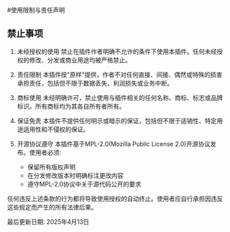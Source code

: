 #使用限制与责任声明

## 禁止事项

1. 未经授权的使用
   禁止在插件作者明确不允许的条件下使用本插件。任何未经授权的修改、分发或商业用途均被严格禁止。

2. 责任限制
   本插件按"原样"提供，作者不对任何直接、间接、偶然或特殊的损害承担责任，包括但不限于数据丢失、利润损失或业务中断。

3. 商标使用
   未经明确许可，禁止使用与插件相关的任何名称、商标、标志或品牌标识。所有商标均为其各自所有者所有。

4. 保证免责
   本插件不提供任何明示或暗示的保证，包括但不限于适销性、特定用途适用性和不侵权的保证。

5. 开源协议遵守
   本插件基于MPL-2.0(Mozilla Public License 2.0)开源协议发布。使用者必须:
   - 保留所有版权声明
   - 在分发修改版本时明确标注更改内容
   - 遵守MPL-2.0协议中关于源代码公开的要求

任何违反上述条款的行为都将导致使用授权的自动终止。使用者应自行承担因违反这些规定而产生的所有法律后果。

最后更新日期: 2025年4月13日
